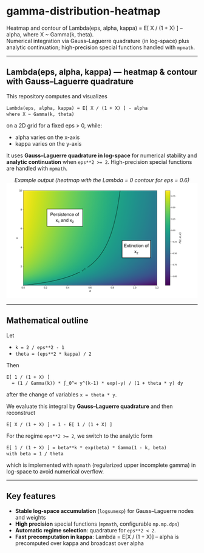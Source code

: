 # gamma-distribution-heatmap

Heatmap and contour of Lambda(eps, alpha, kappa) = E[ X / (1 + X) ] – alpha, where X ~ Gamma(k, theta).  
Numerical integration via Gauss–Laguerre quadrature (in log-space) plus analytic continuation; high-precision special functions handled with `mpmath`.

---

## Lambda(eps, alpha, kappa) — heatmap & contour with Gauss–Laguerre quadrature

This repository computes and visualizes

    Lambda(eps, alpha, kappa) = E[ X / (1 + X) ] - alpha
    where X ~ Gamma(k, theta)

on a 2D grid for a fixed eps > 0, while:
- alpha varies on the x-axis
- kappa varies on the y-axis

It uses **Gauss–Laguerre quadrature in log-space** for numerical stability and **analytic continuation** when `eps**2 >= 2`. High-precision special functions are handled with `mpmath`.

<p align="center">
  <em>Example output (heatmap with the Lambda = 0 contour for eps = 0.6)</em><br/>
  <img src="example_lambda_heatmap.png" width="520"/>
</p>

---

## Mathematical outline

Let

- `k = 2 / eps**2 - 1`
- `theta = (eps**2 * kappa) / 2`

Then

    E[ 1 / (1 + X) ]
      = (1 / Gamma(k)) * ∫_0^∞ y^(k-1) * exp(-y) / (1 + theta * y) dy

after the change of variables `x = theta * y`.

We evaluate this integral by **Gauss–Laguerre quadrature** and then reconstruct

    E[ X / (1 + X) ] = 1 - E[ 1 / (1 + X) ]

For the regime `eps**2 >= 2`, we switch to the analytic form

    E[ 1 / (1 + X) ] = beta**k * exp(beta) * Gamma(1 - k, beta)
    with beta = 1 / theta

which is implemented with `mpmath` (regularized upper incomplete gamma) in log-space to avoid numerical overflow.

---

## Key features

- **Stable log-space accumulation** (`logsumexp`) for Gauss–Laguerre nodes and weights
- **High precision** special functions (`mpmath`, configurable `mp.mp.dps`)
- **Automatic regime selection**: quadrature for `eps**2 < 2`.
- **Fast precomputation in kappa**: Lambda = E[X / (1 + X)] – alpha is precomputed over kappa and broadcast over alpha
